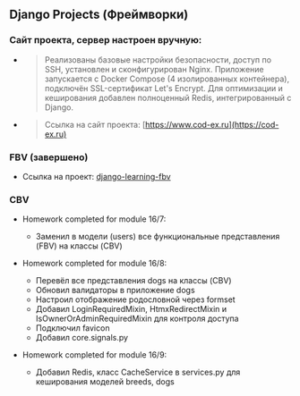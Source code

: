 ## Django Projects (Фреймворки)

### Сайт проекта, сервер настроен вручную:

  - > Реализованы базовые настройки безопасности, доступ по SSH, установлен и сконфигурирован Nginx.
    > Приложение запускается c Docker Compose (4 изолированных контейнера), подключён SSL-сертификат Let's Encrypt.
    > Для оптимизации и кеширования добавлен полноценный Redis, интегрированный с Django.

  - > Ссылка на сайт проекта: [https://www.cod-ex.ru](https://cod-ex.ru)

### FBV (завершено)
- Ссылка на проект: [django-learning-fbv](https://github.com/COD-e-x/django-learning-fbv)

### СBV

- Homework completed for module 16/7:
  - Заменил в модели (users) все функциональные представления (FBV) на классы (CBV)

- Homework completed for module 16/8:
  - Перевёл все представления dogs на классы (CBV)
  - Обновил валидаторы в приложение dogs
  - Настроил отображение родословной через formset
  - Добавил LoginRequiredMixin, HtmxRedirectMixin и IsOwnerOrAdminRequiredMixin для контроля доступа
  - Подключил favicon
  - Добавил core.signals.py

- Homework completed for module 16/9:
  - Добавил Redis, класс CacheService в services.py для кеширования моделей breeds, dogs